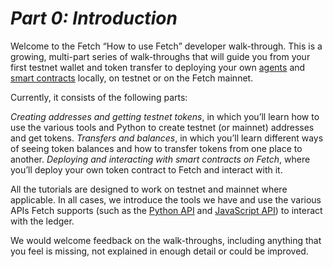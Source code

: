 # *Part 0: Introduction*

Welcome to the Fetch “How to use Fetch” developer walk-through. This is a growing, multi-part series of walk-throughs that will guide you from your first testnet wallet and token transfer to deploying your own [agents](https://docs.fetch.ai/aea/) and [smart contracts](https://docs.fetch.ai/smart-contracts/smart-contract-intro/) locally, on testnet or on the Fetch mainnet.

Currently, it consists of the following parts:

*Creating addresses and getting testnet tokens*, in which you’ll learn how to use the various tools and Python to create testnet (or mainnet) addresses and get tokens. 
*Transfers and balances*, in which you’ll learn different ways of seeing token balances and how to transfer tokens from one place to another.
*Deploying and interacting with smart contracts on Fetch*, where you’ll deploy your own token contract to Fetch and interact with it.

All the tutorials are designed to work on testnet and mainnet where applicable. In all cases, we introduce the tools we have and use the various APIs Fetch supports (such as the [Python API](https://github.com/fetchai/ledger-api-py) and [JavaScript API](https://github.com/fetchai/ledger-api-javascript)) to interact with the ledger. 

We would welcome feedback on the walk-throughs, including anything that you feel is missing, not explained in enough detail or could be improved. 
